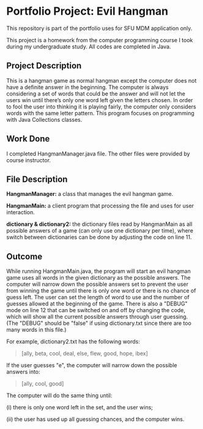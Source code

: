 # Portfolio Project: Evil Hangman
This repository is part of the portfolio uses for SFU MDM application only. 

This project is a homework from the computer programming course I took during my undergraduate study. All codes are completed in Java.

## Project Description
This is a hangman game as normal hangman except the computer does not have a definite answer in the beginning. The computer is always considering a set of words that could be the answer and will not let the users win until there’s only one word left given the letters chosen. In order to fool the user into thinking it is playing fairly, the computer only considers words with the same letter pattern. This program focuses on programming with Java Collections classes.


## Work Done
I completed HangmanManager.java file. The other files were provided by course instructor.


## File Description
**HangmanManager:** a class that manages the evil hangman game. 

**HangmanMain:** a client program that processing the file and uses for user interaction.

**dictionary & dictionary2:** the dictionary files read by HangmanMain as all possible answers of a game (can only use one dictionary per time), where switch between dictionaries can be done by adjusting the code on line 11.


## Outcome
While running HangmanMain.java, the program will start an evil hangman game uses all words in the given dictionary as the possible answers. The computer will narrow down the possible answers set to prevent the user from winning the game until there is only one word or there is no chance of guess left. The user can set the length of word to use and the number of guesses allowed at the beginning of the game. There is also a "DEBUG" mode on line 12 that can be switched on and off by changing the code, which will show all the current possible answers through user guessing. (The "DEBUG" should be "false" if using dictionary.txt since there are too many words in this file.)

For example, dictionary2.txt has the following words: 

>[ally, beta, cool, deal, else, flew, good, hope, ibex]

If the user guesses "e", the computer will narrow down the possible answers into: 

>[ally, cool, good]

The computer will do the same thing until: 

(i) there is only one word left in the set, and the user wins; 

(ii) the user has used up all guessing chances, and the computer wins. 
